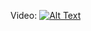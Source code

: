 Video: 
[![Alt Text](https://img.youtube.com/vi/ivPy_GGBfYyfGrx8.jpg)](https://www.youtube.com/watch?v=GGBfYyfGrx8&amp;index=10)
